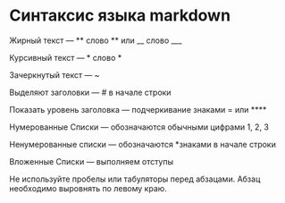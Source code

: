# Cинтаксис языка markdown #

 Жирный текст — ** слово ** или __ слово ___

 Курсивный текст — * слово *

 Зачеркнутый текст — ~

 Выделяют заголовки — # в начале строки

Показать уровень заголовка —
подчеркивание знаками = или ****

Нумерованные Списки — обозначаются
обычными цифрами 1, 2, 3

 Ненумерованные cписки — обозначаются
*знаками в начале строки

 Вложенные Списки — выполняем отступы

 Не используйте пробелы или табуляторы перед абзацами.
Абзац необходимо выровнять по левому краю.

